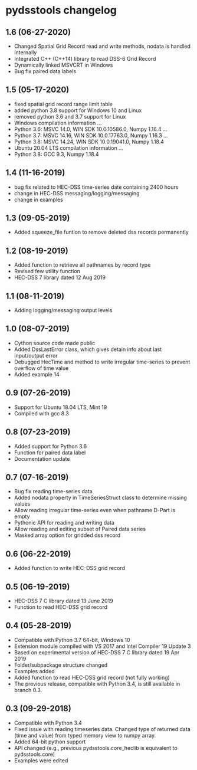 pydsstools changelog
================
1.6 (06-27-2020)
-----------------
* Changed Spatial Grid Record read and write methods, nodata is handled internally
* Integrated C++ (C++14) library to read DSS-6 Grid Record
* Dynamically linked MSVCRT in Windows
* Bug fix paired data labels

1.5 (05-17-2020)
-----------------
* fixed spatial grid record range limit table
* added python 3.8 support for Windows 10 and Linux
* removed python 3.6 and 3.7 support for Linux
* Windows compilation information ...
* Python 3.6: MSVC 14.0, WIN SDK 10.0.10586.0, Numpy 1.16.4 ...
* Python 3.7: MSVC 14.16, WIN SDK 10.0.17763.0, Numpy 1.16.3 ...
* Python 3.8: MSVC 14.24, WIN SDK 10.0.19041.0, Numpy 1.18.4
* Ubuntu 20.04 LTS compilation information ...
* Python 3.8: GCC 9.3, Numpy 1.18.4

1.4 (11-16-2019)
-----------------
* bug fix related to HEC-DSS time-series date containing 2400 hours
* change in HEC-DSS messaging/logging/messaging
* change in examples

1.3 (09-05-2019)
-----------------
* Added squeeze_file funtion to remove deleted dss records permanently

1.2 (08-19-2019)
-----------------
* Added function to retrieve all pathnames by record type
* Revised few utility function
* HEC-DSS 7 library dated 12 Aug 2019

1.1 (08-11-2019)
-----------------
* Adding logging/messaging output levels

1.0 (08-07-2019)
-----------------
* Cython source code made public
* Added DssLastError class, which gives detain info about last input/output error
* Debugged HecTime and method to write irregular time-series to prevent overflow of time value 
* Added example 14

0.9 (07-26-2019)
-----------------
* Support for Ubuntu 18.04 LTS, Mint 19
* Compiled with gcc 8.3

0.8 (07-23-2019)
-----------------
* Added support for Python 3.6
* Function for paired data label 
* Documentation update

0.7 (07-16-2019)
-----------------
* Bug fix reading time-series data
* Added nodata property in TimeSeriesStruct class to determine missing values
* Allow reading irregular time-series even when pathname D-Part is empty
* Pythonic API for reading and writing data 
* Allow reading and editing subset of Paired data series
* Masked array option for gridded dss record

0.6 (06-22-2019)
-----------------
* Added function to write HEC-DSS grid record

0.5 (06-19-2019)
-----------------
* HEC-DSS 7 C library dated 13 June 2019
* Function to read HEC-DSS grid record

0.4 (05-28-2019)
-----------------
* Compatible with Python 3.7 64-bit, Windows 10
* Extension module compiled with VS 2017 and Intel Compiler 19 Update 3
* Based on experimental version of HEC-DSS 7 C library dated 19 Apr 2019
* Folder/subpackage structure changed
* Examples added
* Added function to read HEC-DSS grid record (not fully working)
* The previous release, compatible with Python 3.4, is still available in branch 0.3.

0.3 (09-29-2018)
-----------------
* Compatible with Python 3.4
* Fixed issue with reading timeseries data. Changed type of returned data (time and value) from typed memory view to numpy array.
* Added 64-bit python support
* API changed (e.g., previous pydsstools.core_heclib is equivalent to pydsstools.core)
* Examples were edited
